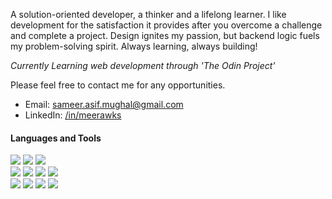 

A solution-oriented developer, a thinker and a lifelong learner. I like development for the satisfaction it provides after you overcome a challenge and complete a project. Design ignites my passion, but backend logic fuels my problem-solving spirit. Always learning, always building! 

<i>Currently Learning web development through 'The Odin Project'</i>

Please feel free to contact me for any opportunities.

- Email: sameer.asif.mughal@gmail.com
- LinkedIn: <a href="https://www.linkedin.com/in/meerawks/" target=_blank>/in/meerawks</a>

#### Languages and Tools

<div>
  <img src="https://img.shields.io/badge/JavaScript-1E2734?style=for-the-badge&logo=javascript&logoColor=yellow">
  <img src="https://img.shields.io/badge/HTML5-1E2734?style=for-the-badge&logo=html5&logoColor=orange">
  <img src="https://img.shields.io/badge/CSS3-1E2734?style=for-the-badge&logo=css3&logoColor=blue"><br>
  <img src="https://img.shields.io/badge/React-1E2734?style=for-the-badge&logo=react&logoColor=61DAFB">
     <img src="https://img.shields.io/badge/Node.js-1E2734?style=for-the-badge&logo=node.js&logoColor=green">
  <img src="https://img.shields.io/badge/GIT-1E2734?style=for-the-badge&logo=git&logoColor=orange">
  <img src="https://img.shields.io/badge/Figma-1E2734?style=for-the-badge&logo=figma&logoColor=orange"><br>
  <img src="https://img.shields.io/badge/Linux-1E2734?style=for-the-badge&logo=linux&logoColor=yellow">
    <img src="https://img.shields.io/badge/MySQL-1E2734?style=for-the-badge&logo=mysql&logoColor=blue"> 
  <img src="https://img.shields.io/badge/C%2B%2B-1E2734?style=for-the-badge&logo=c%2B%2B&logoColor=blue">
  <img src="https://img.shields.io/badge/Java-1E2734?style=for-the-badge&logo=openjdk&logoColor=orange">

</div>

